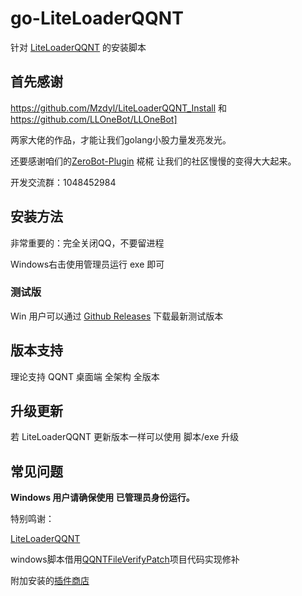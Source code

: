 # go-LiteLoaderQQNT
针对 [LiteLoaderQQNT](https://liteloaderqqnt.github.io) 的安装脚本

## 首先感谢

https://github.com/Mzdyl/LiteLoaderQQNT_Install
和
https://github.com/LLOneBot/LLOneBot]

两家大佬的作品，才能让我们golang小股力量发亮发光。

还要感谢咱们的[ZeroBot-Plugin](https://github.com/FloatTech/ZeroBot-Plugin) 椛椛 让我们的社区慢慢的变得大大起来。

开发交流群：1048452984


## 安装方法
非常重要的：完全关闭QQ，不要留进程

Windows右击使用管理员运行 exe  即可

### 测试版

Win 用户可以通过 [Github Releases](https://github.com/anyanfei/go-liteLoadQQNT/releases) 下载最新测试版本

## 版本支持

理论支持 QQNT 桌面端 全架构 全版本

## 升级更新

若 LiteLoaderQQNT 更新版本一样可以使用 脚本/exe 升级

## 常见问题

**Windows 用户请确保使用 已管理员身份运行。**


特别鸣谢：

[LiteLoaderQQNT](https://github.com/LiteLoaderQQNT/LiteLoaderQQNT)

windows脚本借用[QQNTFileVerifyPatch](https://github.com/LiteLoaderQQNT/QQNTFileVerifyPatch)项目代码实现修补

附加安装的[插件商店](https://github.com/Night-stars-1/LiteLoaderQQNT-Plugin-Plugin-Store/releases)
